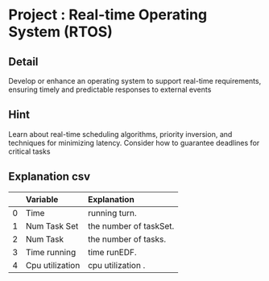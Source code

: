 
# Project : Real-time Operating System (RTOS)

## Detail
 Develop or enhance an operating system to support real-time requirements, 
ensuring timely and predictable responses to external events
## Hint
Learn about real-time scheduling algorithms, priority inversion, and techniques for 
minimizing latency. Consider how to guarantee deadlines for critical tasks

## Explanation csv
|    | Variable          | Explanation            |
|---:|:------------------|:-----------------------|
|  0 | Time    | running turn.          |
|  1 | Num Task Set          | the number of taskSet. |
|  2 | Num Task          | the number of tasks.   |
|  3 | Time running       | time runEDF.           |
|  4 | Cpu utilization   | cpu utilization .      |

